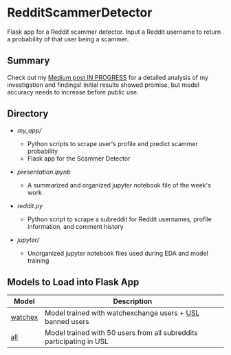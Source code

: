 # RedditScammerDetector

Flask app for a Reddit scammer detector. Input a Reddit username to return a probability of that user being a scammer.

## Summary

Check out my [Medium post IN PROGRESS](https://medium.com/p/1bdc024c8d69/) for a detailed analysis of my investigation and findings!
Initial results showed promise, but model accuracy needs to increase before public use.

## Directory

* *my_app/* 
  * Python scripts to scrape user's profile and predict scammer probability
  * Flask app for the Scammer Detector

* *presentation.ipynb* 
  * A summarized and organized jupyter notebook file of the week's work

* *reddit.py*
  * Python script to scrape a subreddit for Reddit usernames, profile information, and comment history

* *jupyter/* 
  * Unorganized jupyter notebook files used during EDA and model training

## Models to Load into Flask App

| Model      | Description |
|------------|-------------|
|[watchex]() | Model trained with watchexchange users + [USL](universalscammerlist.com) banned users |
|[all]()     | Model trained with 50 users from all subreddits participating in USL|
